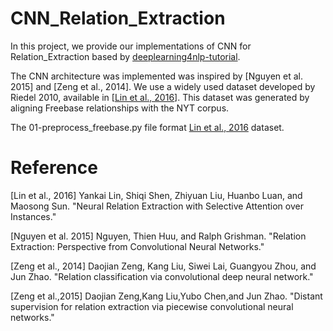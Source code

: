 # CNN_Relation_Extraction
In this project, we provide our implementations of CNN for Relation_Extraction based by [deeplearning4nlp-tutorial](https://github.com/UKPLab/deeplearning4nlp-tutorial/tree/master/2017-07_Seminar/Session%203%20-%20Relation%20CNN/code).

The CNN architecture was implemented was inspired by [Nguyen et al. 2015] and [Zeng et al., 2014].
We use a widely used dataset developed by Riedel 2010, available in [[Lin et al., 2016](https://github.com/thunlp/NRE)]. This dataset was generated by aligning Freebase relationships with the NYT corpus.

The 01-preprocess_freebase.py file format [Lin et al., 2016](https://github.com/thunlp/NRE) dataset.

# Reference
[Lin et al., 2016] Yankai Lin, Shiqi Shen, Zhiyuan Liu, Huanbo Luan, and Maosong Sun. "Neural Relation Extraction with Selective Attention over Instances."

[Nguyen et al. 2015] Nguyen, Thien Huu, and Ralph Grishman. "Relation Extraction: Perspective from Convolutional Neural Networks."

[Zeng et al., 2014] Daojian Zeng, Kang Liu, Siwei Lai, Guangyou Zhou, and Jun Zhao. "Relation classification via convolutional deep neural network."

[Zeng et al.,2015] Daojian Zeng,Kang Liu,Yubo Chen,and Jun Zhao. "Distant supervision for relation extraction via piecewise convolutional neural networks."
